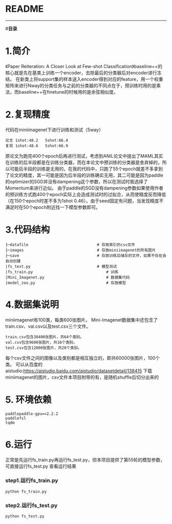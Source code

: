 # README
---
#**目录**


# 1.简介
《Paper Reiteration: A Closer Look at Few-shot Classification》baseline++的核心就是先在基类上训练一个encoder，去除最后的分类器后对encoder进行冻结。
在新类上将support集的样本送入encoder得到对应的feature，用一个权重矩阵来进行Nway的分类任务与之前的分类器的不同点在于，预训练时用的是乘法，而baseline++在finetune的时候用的是余弦相似度。

# 2.复现精度
代码在miniimagenet下进行训练和测试（5way）

	论文 1shot:48.2	5shot:66.4
	复现 1shot:48.6	5shot:66.9
原论文为跑完400个epoch后再进行测试，考虑到ANIL论文中提出了MAML其实在训练的后半段都是在训练分类器，而在本论文中预训练的分类器是舍弃掉的，所以可能后半段的训练是无用的，在我的代码中，只跑了55个epoch就差不多拿到了论文的精度，其一可能是因为后半段的训练确实无用，其二可能是因为paddle的optimizer的SGD并没有dampening这个参数，所以在测试时我选择了Momentum来进行近似。
由于paddle的SGD没有dampening参数如果使用作者的预训练方式跑400个epoch实际上会造成测试时的过拟合，从而使精度反而降低（在150个epoch时差不多为1shot 0.46）。由于seed固定有问题，当发现精度不满足时在50个epoch附近找一下模型参数即可。

	

# 3.代码结构

	├─datafile								# 存放索引的csv文件
	├─images								# 存放miniimagenet的所有图片
	├─save									# 存放训练后储存的文件，如果不存在会自动创建
	|fs_test.py								# 模型测试
	|fs_train.py								# 训练
	|Mini_Imagenet.py							# 数据集代码    
	|model_zoo.py								# 存放模型

# 4.数据集说明
miniimagenet有100类，每类600张图片。
Mini-Imagenet数据集中还包含了train.csv、val.csv以及test.csv三个文件。

    train.csv包含38400张图片，共64个类别。
    val.csv包含9600张图片，共16个类别。
    test.csv包含12000张图片，共20个类别。

每个csv文件之间的图像以及类别都是相互独立的，即共60000张图片，100个类。
可以从百度的aistudio:https://aistudio.baidu.com/aistudio/datasetdetail/138415 下载miniimagenet的图片，csv文件本项目附带的有，是随机shuffle后切分出来的

# 5. 环境依赖
	paddlepaddle-gpu==2.2.2
	paddlefsl
	tqdm
# 6.运行
正常是先运行fs_train.py再运行fs_test.py，但本项目提供了第55轮的模型参数，可直接运行fs_test.py 查看运行结果

###	step1.运行fs_train.py
	python fs_train.py


###	step2.运行fs_test.py
	python fs_test.py

